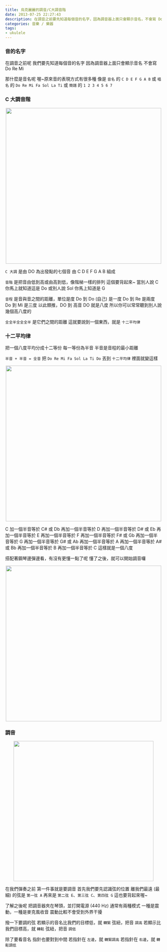 ```yaml
---
title: 烏克麗麗的調音/C大調音階
date: 2013-07-25 22:27:43
description: 在調音之前要先知道每個音的名字，因為調音器上面只會顯示音名，不會寫 Do Re Mi，那什麼是音名呢，音的表現方式有很多種，像是「音名」的 C D E F G A B，或「唱名」的 Do Re Mi Fa Sol La Ti ...
categories: 音樂 / 樂器
tags:
- ukulele
---
```

### 音的名字

在調音之前呢
我們要先知道每個音的名字
因為調音器上面只會顯示音名
不會寫 Do Re Mi

<!-- more -->

那什麼是音名呢
喔~原來音的表現方式有很多種
像是 `音名` 的 `C D E F G A B`
或 `唱名` 的 `Do Re Mi Fa Sol La Ti`
或 `簡譜` 的 `1 2 3 4 5 6 7`

### C 大調音階

<div align="center"><img src="./c-major-scale.jpg"" width="500px" /></div>

`C 大調` 是由 DO 為出發點的七個音
由 C D E F G A B 組成

`音階` 是把音由低到高或由高到低，像階梯一樣的排列
這個要背起來~
當別人說 C 你馬上就知道這是 Do
或別人說 Sol 你馬上知道是 G

`音程` 是音與音之間的距離，單位是度
Do 到 Do (自己) 是一度
Do 到 Re 是兩度
Do 到 Mi 是三度
以此類推，DO 到 高音 DO 就是八度
所以你可以常常聽到別人說幾個高八度的

`全全半全全全半` 是它們之間的距離
這就要說到一個東西，就是 `十二平均律`

### 十二平均律

把一個八度平均分成十二等份
每一等份為半音
半音是音程的最小距離

`半音 + 半音 = 全音`
把 `Do Re Mi Fa Sol La Ti Do` 丟到 `十二平均律` 裡面就變這樣

<div align="center"><img src="./equal-temperament.jpg"" width="500px" /></div>

C 加一個半音等於 C# 或 Db
再加一個半音等於 D
再加一個半音等於 D# 或 Eb
再加一個半音等於 E
再加一個半音等於 F
再加一個半音等於 F# 或 Gb
再加一個半音等於 G
再加一個半音等於 G# 或 Ab
再加一個半音等於 A
再加一個半音等於 A# 或 Bb
再加一個半音等於 B
再加一個半音等於 C
這樣就是一個八度

搭配著鋼琴邊彈邊看，有沒有更懂一點了呢
懂了之後，就可以開始調音囉

<div align="center"><img src="./equal-temperament-2.jpg"" width="500px" /></div>

### 調音

<div align="center"><img src="./ukulele-tune.jpg"" width="450px" /></div>

在我們彈奏之前
第一件事就是要調音
首先我們要先認識弦的位置
離我們最遠 (最細) 的弦是 `第一弦 A`
再來是 `第二弦 E`、`第三弦 C`、`第四弦 G`
這也要背起來喔~

了解之後呢
把調音器夾在琴頭，並打開電源 (440 Hz)
通常有兩種模式
一種是震動，一種是麥克風收音
震動比較不會受到外界干擾

撥一下要調的弦
若顯示的音名比我們的目標低，就 `轉緊` 弦紐，把音 `調高`
若顯示比我們目標高，就 `轉鬆` 弦紐，把音 `調低`

除了要看音名
指針也要對到中間
若指針在 `左邊`，就 `轉緊調高`
若指針在 `右邊`，就 `轉鬆調低`





